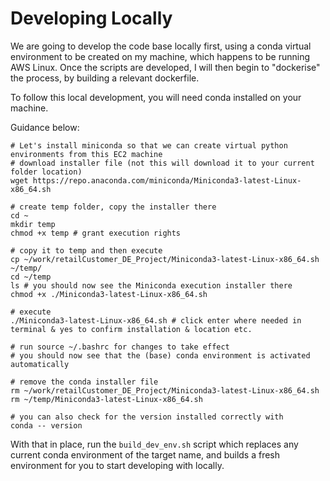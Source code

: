 # Developing Locally

We are going to develop the code base locally first, using a conda virtual environment to be created on my machine, which happens to be running AWS Linux. Once the scripts are developed, I will then begin to "dockerise" the process, by building a relevant dockerfile.

To follow this local development, you will need conda installed on your machine.

Guidance below:

```
# Let's install miniconda so that we can create virtual python environments from this EC2 machine
# download installer file (not this will download it to your current folder location)
wget https://repo.anaconda.com/miniconda/Miniconda3-latest-Linux-x86_64.sh

# create temp folder, copy the installer there
cd ~
mkdir temp
chmod +x temp # grant execution rights

# copy it to temp and then execute 
cp ~/work/retailCustomer_DE_Project/Miniconda3-latest-Linux-x86_64.sh ~/temp/
cd ~/temp
ls # you should now see the Miniconda execution installer there 
chmod +x ./Miniconda3-latest-Linux-x86_64.sh

# execute 
./Miniconda3-latest-Linux-x86_64.sh # click enter where needed in terminal & yes to confirm installation & location etc.

# run source ~/.bashrc for changes to take effect 
# you should now see that the (base) conda environment is activated automatically 

# remove the conda installer file 
rm ~/work/retailCustomer_DE_Project/Miniconda3-latest-Linux-x86_64.sh
rm ~/temp/Miniconda3-latest-Linux-x86_64.sh

# you can also check for the version installed correctly with
conda -- version
```

With that in place, run the `build_dev_env.sh` script which replaces any current conda environment of the target name, and builds a fresh environment for you to start developing with locally.
